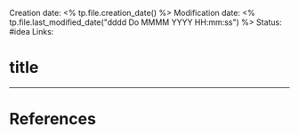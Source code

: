 Creation date: <% tp.file.creation_date() %>
Modification date: <% tp.file.last_modified_date("dddd Do MMMM YYYY HH:mm:ss") %>
Status: #idea
Links:

# title







___
# References